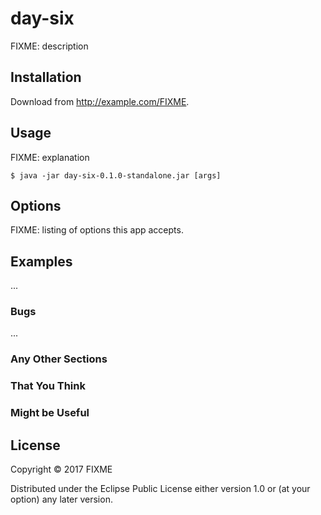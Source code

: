 # day-six

FIXME: description

## Installation

Download from http://example.com/FIXME.

## Usage

FIXME: explanation

    $ java -jar day-six-0.1.0-standalone.jar [args]

## Options

FIXME: listing of options this app accepts.

## Examples

...

### Bugs

...

### Any Other Sections
### That You Think
### Might be Useful

## License

Copyright © 2017 FIXME

Distributed under the Eclipse Public License either version 1.0 or (at
your option) any later version.
